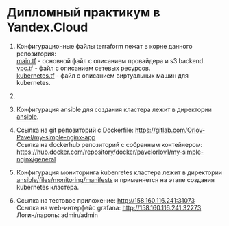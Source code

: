 # Дипломный практикум в Yandex.Cloud

1. Конфигурационные файлы terraform лежат в корне данного репозитория:  
[main.tf](./main.tf) - основной файл с описанием провайдера и s3 backend.  
[vpc.tf](./vpc.tf) - файл с описанием сетевых ресурсов.  
[kubernetes.tf](./kubernetes.tf) - файл с описанием виртуальных машин для kubernetes.  

2. 

3. Конфигурация ansible для создания кластера лежит в директории [ansible](./ansible/).

4. Ссылка на git репозиторий с Dockerfile: https://gitlab.com/Orlov-Pavel/my-simple-nginx-app  
Ссылка на dockerhub репозиторий с собранным контейнером: https://hub.docker.com/repository/docker/pavelorlov1/my-simple-nginx/general  

5. Конфигурация мониторинга kubenretes кластера лежит в директории [ansible/files/monitoring/manifests](./ansible/files/monitoring/manifests/) и применяется на этапе создания kubernetes кластера.

6. Ссылка на тестовое приложение: http://158.160.116.241:31073  
Ссылка на web-интерфейс grafana: http://158.160.116.241:32273  
Логин/пароль: admin/admin